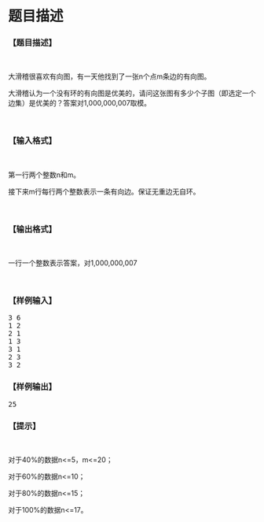 # 题目描述


<h3>
【题目描述】
</h3>
<p>
<br/>
</p>
<p>
大滑稽很喜欢有向图，有一天他找到了一张n个点m条边的有向图。
</p>
<p>
大滑稽认为一个没有环的有向图是优美的，请问这张图有多少个子图（即选定一个边集）是优美的？答案对1,000,000,007取模。
</p>
<p>
<br/>
</p>
<h3>
【输入格式】
</h3>
<p>
<br/>
</p>
<p>
第一行两个整数n和m。
</p>
<p>
接下来m行每行两个整数表示一条有向边。保证无重边无自环。
</p>
<p>
<br/>
</p>
<h3>
【输出格式】
</h3>
<p>
<br/>
</p>
<p>
一行一个整数表示答案，对1,000,000,007
</p>
<p>
<br/>
</p>
<h3>
【样例输入】
</h3>
<pre>3 6
1 2
2 1
1 3
3 1
2 3
3 2
</pre>
<h3>
【样例输出】
</h3>
<pre>25
</pre>
<h3>
【提示】
</h3>
<p>
<br/>
</p>
<p>
对于40%的数据n&lt;=5，m&lt;=20；
</p>
<p>
对于60%的数据n&lt;=10；
</p>
<p>
对于80%的数据n&lt;=15；
</p>
<p>
对于100%的数据n&lt;=17。
</p>
<p>
<br/>
</p>
